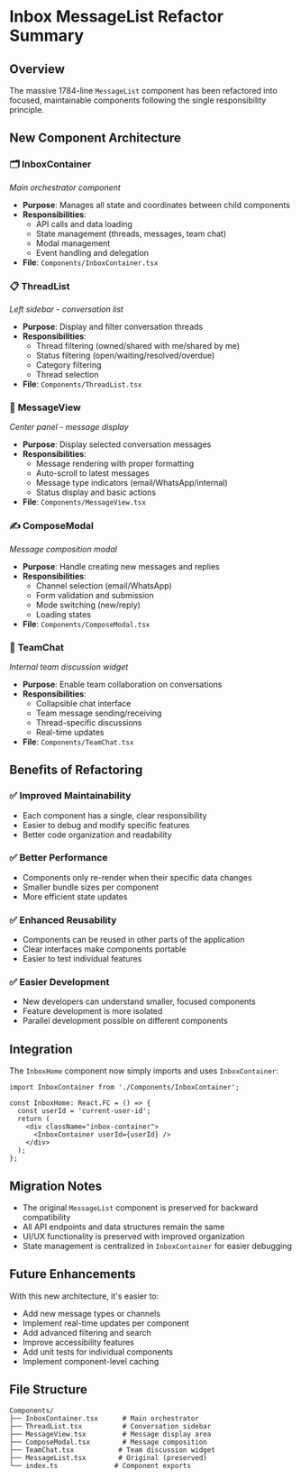 # Inbox MessageList Refactor Summary

## Overview
The massive 1784-line `MessageList` component has been refactored into focused, maintainable components following the single responsibility principle.

## New Component Architecture

### 🗂️ **InboxContainer** 
*Main orchestrator component*
- **Purpose**: Manages all state and coordinates between child components
- **Responsibilities**: 
  - API calls and data loading
  - State management (threads, messages, team chat)
  - Modal management
  - Event handling and delegation
- **File**: `Components/InboxContainer.tsx`

### 📋 **ThreadList** 
*Left sidebar - conversation list*
- **Purpose**: Display and filter conversation threads
- **Responsibilities**:
  - Thread filtering (owned/shared with me/shared by me)
  - Status filtering (open/waiting/resolved/overdue) 
  - Category filtering
  - Thread selection
- **File**: `Components/ThreadList.tsx`

### 💬 **MessageView** 
*Center panel - message display*
- **Purpose**: Display selected conversation messages
- **Responsibilities**:
  - Message rendering with proper formatting
  - Auto-scroll to latest messages
  - Message type indicators (email/WhatsApp/internal)
  - Status display and basic actions
- **File**: `Components/MessageView.tsx`

### ✍️ **ComposeModal**
*Message composition modal*
- **Purpose**: Handle creating new messages and replies
- **Responsibilities**:
  - Channel selection (email/WhatsApp)
  - Form validation and submission
  - Mode switching (new/reply)
  - Loading states
- **File**: `Components/ComposeModal.tsx`

### 🏢 **TeamChat**
*Internal team discussion widget*
- **Purpose**: Enable team collaboration on conversations
- **Responsibilities**:
  - Collapsible chat interface
  - Team message sending/receiving
  - Thread-specific discussions
  - Real-time updates
- **File**: `Components/TeamChat.tsx`

## Benefits of Refactoring

### ✅ **Improved Maintainability**
- Each component has a single, clear responsibility
- Easier to debug and modify specific features
- Better code organization and readability

### ✅ **Better Performance**
- Components only re-render when their specific data changes
- Smaller bundle sizes per component
- More efficient state updates

### ✅ **Enhanced Reusability**
- Components can be reused in other parts of the application
- Clear interfaces make components portable
- Easier to test individual features

### ✅ **Easier Development**
- New developers can understand smaller, focused components
- Feature development is more isolated
- Parallel development possible on different components

## Integration

The `InboxHome` component now simply imports and uses `InboxContainer`:

```tsx
import InboxContainer from './Components/InboxContainer';

const InboxHome: React.FC = () => {
  const userId = 'current-user-id';
  return (
    <div className="inbox-container">
      <InboxContainer userId={userId} />
    </div>
  );
};
```

## Migration Notes

- The original `MessageList` component is preserved for backward compatibility
- All API endpoints and data structures remain the same
- UI/UX functionality is preserved with improved organization
- State management is centralized in `InboxContainer` for easier debugging

## Future Enhancements

With this new architecture, it's easier to:
- Add new message types or channels
- Implement real-time updates per component
- Add advanced filtering and search
- Improve accessibility features
- Add unit tests for individual components
- Implement component-level caching

## File Structure
```
Components/
├── InboxContainer.tsx      # Main orchestrator
├── ThreadList.tsx          # Conversation sidebar
├── MessageView.tsx         # Message display area
├── ComposeModal.tsx        # Message composition
├── TeamChat.tsx           # Team discussion widget
├── MessageList.tsx        # Original (preserved)
└── index.ts              # Component exports
``` 
